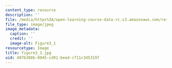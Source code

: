 ```yaml
---
content_type: resource
description: ''
file: /media/https%3A/open-learning-course-data-rc.s3.amazonaws.com/res-8-005-vibrations-and-waves-problem-solving-fall-2012/4076308b0045cd91beedcf11c3d53197_figure3_1.jpg
file_type: image/jpeg
image_metadata:
  caption: ''
  credit: ''
  image-alt: Figure3_1
resourcetype: Image
title: figure3_1.jpg
uid: 4076308b-0045-cd91-beed-cf11c3d53197
---
```

